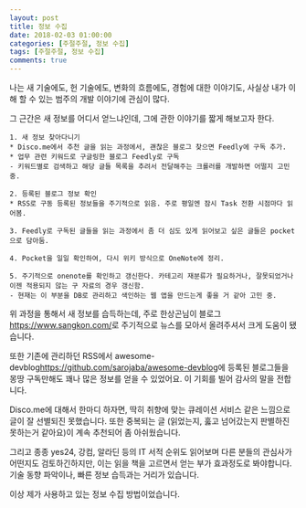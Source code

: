 ```yaml
---
layout: post
title: 정보 수집
date: 2018-02-03 01:00:00
categories: [주절주절, 정보 수집]
tags: [주절주절, 정보 수집]
comments: true
---
```


나는 새 기술에도, 헌 기술에도, 변화의 흐름에도, 경험에 대한 이야기도, 사실상 내가 이해 할 수 있는 범주의 개발 이야기에 관심이 많다.

그 근간은 새 정보를 어디서 얻느냐인데, 그에 관한 이야기를 짧게 해보고자 한다.

    1. 새 정보 찾아다니기 
    * Disco.me에서 추천 글을 읽는 과정에서, 괜찮은 블로그 찾으면 Feedly에 구독 추가.
    * 업무 관련 키워드로 구글링한 블로그 Feedly로 구독
    - 키워드별로 검색하고 해당 글들 목록을 추려서 전달해주는 크롤러를 개발하면 어떨지 고민중.

    2. 등록된 블로그 정보 확인
    * RSS로 구동 등록된 정보들을 주기적으로 읽음. 주로 평일엔 잠시 Task 전환 시점마다 읽어봄.

    3. Feedly로 구독된 글들을 읽는 과정에서 좀 더 심도 있게 읽어보고 싶은 글들은 pocket으로 담아둠.

    4. Pocket을 일일 확인하여, 다시 위키 방식으로 OneNote에 정리.

    5. 주기적으로 onenote를 확인하고 갱신한다. 카테고리 재분류가 필요하거나, 잘못되었거나 이젠 적용되지 않는 구 자료의 경우 갱신함.
    - 현재는 이 부분을 DB로 관리하고 색인하는 웹 앱을 만드는게 좋을 거 같아 고민 중.


위 과정을 통해서 새 정보를 습득하는데, 주로 한상곤님이 블로그<https://www.sangkon.com/>로 주기적으로 뉴스를 모아서 올려주셔서 크게 도움이 됐습니다.

또한 기존에 관리하던 RSS에서 awesome-devblog<https://github.com/sarojaba/awesome-devblog>에 등록된 블로그들을 몽땅 구독만해도 꽤나 많은 정보를 얻을 수 있었어요. 이 기회를 빌어 감사의 말을 전합니다.

Disco.me에 대해서 한마디 하자면, 딱히 취향에 맞는 큐레이션 서비스 같은 느낌으로 글이 잘 선별되진 못했습니다. 또한 중복되는 글 (읽었는지, 훓고 넘어갔는지 판별하진 못하는거 같아요)이 계속 추천되어 좀 아쉬웠습니다.

그리고 종종 yes24, 강컴, 알라딘 등의 IT 서적 순위도 읽어보며 다른 분들의 관심사가 어떤지도 검토하긴하지만, 이는 읽을 책을 고르면서 얻는 부가 효과정도로 봐야합니다. 기술 동향 파악이나, 빠른 정보 습득과는 거리가 있습니다.

이상 제가 사용하고 있는 정보 수집 방법이었습니다.